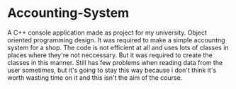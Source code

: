 # Accounting-System
A C++ console application made as project for my university.
Object oriented programming design.
It was required to make a simple accountng system for a shop.
The code is not efficient at all and uses lots of classes in places where they're not neccessary. But it was required to create the classes in this manner.
Still has few problems when reading data from the user sometimes, but it's going to stay this way because i don't think it's worth wasting time on it and this isn't the aim of the course.
